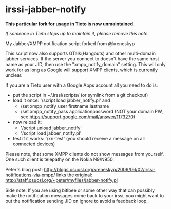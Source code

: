 irssi-jabber-notify
===================

**This particular fork for usage in Tieto is now unmaintained.**

*If someone in Tieto steps up to maintain it, please remove this note.*


My Jabber/XMPP notification script forked from @kreneskyp

This script now also supports GTalk(Hangouts) and other multi-domain
jabber services. If the server you connect to doesn't have the same
host name as your JID, then use the "xmpp_notify_domain" setting.
This will only work for as long as Google will support XMPP clients,
which is currently unclear.

If you are a Tieto user with a Google Apps account all you need to do is:
- put the script in ~/.irssi/scripts/ (or symlink from a git checkout)
- load it once: '/script load jabber_notify.pl' and
  - /set xmpp_notify_user firstname.lastname
  - /set xmpp_notify_pass applicationpassword 
    (NOT your domain PW, see https://support.google.com/mail/answer/1173270)
- now reload it:
  - '/script unload jabber_notify'
  - '/script load jabber_notify.pl'
- test if it works: '/xn-test' 
  (you should receive a message on all connected devices)

Please note, that some XMPP clients do not show messages from yourself.
One such client is telepathy on the Nokia N9/N950.

Peter's blog post:
http://blogs.osuosl.org/kreneskyp/2009/06/02/irssi-notifications-via-xmpp/
links the original:
http://staff.osuosl.org/~peter/myfiles/jabber-notify.pl

Side note:
If you are using bitlbee or some other way that can possibly make 
the notification messages come back to your irssi, you might want to 
put the notification sending JID on ignore to avoid a feedback loop.
